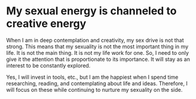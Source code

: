 # My sexual energy is channeled to creative energy

When I am in deep contemplation and creativity, my sex drive is not that strong. This means that my sexuality is not the most important thing in my life. It is not the main thing. It is not my life work for one. So,  I need to only give it the attention that is proportionate to its importance. It will stay as an interest to be constantly explored.

Yes, I will invest in tools, etc., but I am the happiest when I spend time researching, reading, and contemplating about life and ideas. Therefore, I will focus on these while continuing to nurture my sexuality on the side.

